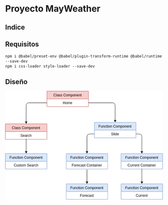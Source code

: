 # Proyecto MayWeather

## Indice 

## Requisitos

```
npm i @babel/preset-env @babel/plugin-transform-runtime @babel/runtime --save-dev
npm i css-loader style-loader --save-dev

```
## Diseño 

![jerarquíaComponentes](/diagramas/arbolComponentes.png)





